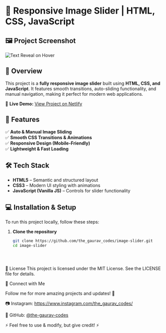 # 🎨 Responsive Image Slider | HTML, CSS, JavaScript  

## 🖼️ Project Screenshot  
![Text Reveal on Hover](![image](https://github.com/user-attachments/assets/952155b5-6814-4980-b93d-cc5d77286bf2)
)


## 📌 Overview  
This project is a **fully responsive image slider** built using **HTML, CSS, and JavaScript**. It features smooth transitions, auto-sliding functionality, and manual navigation, making it perfect for modern web applications.  

🔗 **Live Demo:** [View Project on Netlify](https://expanding-cards-gaurav.netlify.app/)  

## 🚀 Features  
✅ **Auto & Manual Image Sliding**  
✅ **Smooth CSS Transitions & Animations**  
✅ **Responsive Design (Mobile-Friendly)**  
✅ **Lightweight & Fast Loading**  

## 🛠️ Tech Stack  
- **HTML5** – Semantic and structured layout  
- **CSS3** – Modern UI styling with animations  
- **JavaScript (Vanilla JS)** – Controls for slider functionality  



## 💻 Installation & Setup  
To run this project locally, follow these steps:  

1. **Clone the repository**  
   ```bash
   git clone https://github.com/the_gaurav_codes/image-slider.git
   cd image-slider

   



📜 License
This project is licensed under the MIT License. See the LICENSE file for details.

📲 Connect with Me

Follow me for more amazing projects and updates! 🚀

📷 Instagram: https://www.instagram.com/the_gaurav_codes/

🐙 GitHub: [@the-gaurav-codes](https://github.com/the-gaurav-codes)

⚡ Feel free to use & modify, but give credit! ⚡




